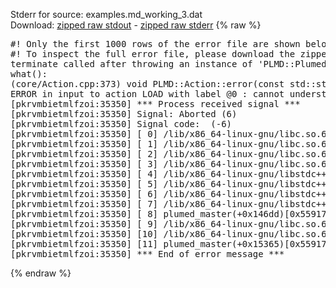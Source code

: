 Stderr for source:  examples.md_working_3.dat   
Download: [zipped raw stdout](examples.md_working_3.dat.plumed_master.stdout.txt.zip) - [zipped raw stderr](examples.md_working_3.dat.plumed_master.stderr.txt.zip) 
{% raw %}
<pre>
#! Only the first 1000 rows of the error file are shown below
#! To inspect the full error file, please download the zipped raw stderr file above
terminate called after throwing an instance of 'PLMD::Plumed::ExceptionError'
what():
(core/Action.cpp:373) void PLMD::Action::error(const std::string&) const
ERROR in input to action LOAD with label @0 : cannot understand the following words from the input line : GLOBAL
[pkrvmbietmlfzoi:35350] *** Process received signal ***
[pkrvmbietmlfzoi:35350] Signal: Aborted (6)
[pkrvmbietmlfzoi:35350] Signal code:  (-6)
[pkrvmbietmlfzoi:35350] [ 0] /lib/x86_64-linux-gnu/libc.so.6(+0x45330)[0x7fa41b845330]
[pkrvmbietmlfzoi:35350] [ 1] /lib/x86_64-linux-gnu/libc.so.6(pthread_kill+0x11c)[0x7fa41b89eb2c]
[pkrvmbietmlfzoi:35350] [ 2] /lib/x86_64-linux-gnu/libc.so.6(gsignal+0x1e)[0x7fa41b84527e]
[pkrvmbietmlfzoi:35350] [ 3] /lib/x86_64-linux-gnu/libc.so.6(abort+0xdf)[0x7fa41b8288ff]
[pkrvmbietmlfzoi:35350] [ 4] /lib/x86_64-linux-gnu/libstdc++.so.6(+0xa5ff5)[0x7fa41bca5ff5]
[pkrvmbietmlfzoi:35350] [ 5] /lib/x86_64-linux-gnu/libstdc++.so.6(+0xbb0da)[0x7fa41bcbb0da]
[pkrvmbietmlfzoi:35350] [ 6] /lib/x86_64-linux-gnu/libstdc++.so.6(_ZSt10unexpectedv+0x0)[0x7fa41bca5a55]
[pkrvmbietmlfzoi:35350] [ 7] /lib/x86_64-linux-gnu/libstdc++.so.6(+0xa5a6f)[0x7fa41bca5a6f]
[pkrvmbietmlfzoi:35350] [ 8] plumed_master(+0x146dd)[0x559171ca96dd]
[pkrvmbietmlfzoi:35350] [ 9] /lib/x86_64-linux-gnu/libc.so.6(+0x2a1ca)[0x7fa41b82a1ca]
[pkrvmbietmlfzoi:35350] [10] /lib/x86_64-linux-gnu/libc.so.6(__libc_start_main+0x8b)[0x7fa41b82a28b]
[pkrvmbietmlfzoi:35350] [11] plumed_master(+0x15365)[0x559171caa365]
[pkrvmbietmlfzoi:35350] *** End of error message ***
</pre>
{% endraw %}
